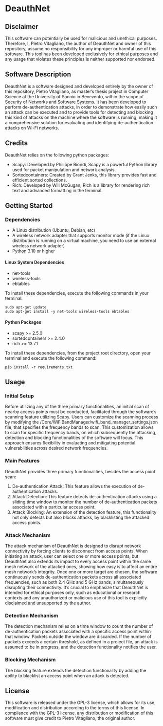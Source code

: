 # DeauthNet

## Disclaimer
This software can potentially be used for malicious and unethical purposes. Therefore, I, Pietro Vitagliano, the author of DeauthNet and owner of this repository, assume no responsibility for any improper or harmful use of this software. This tool has been developed exclusively for ethical purposes and any usage that violates these principles is neither supported nor endorsed.

## Software Description
DeauthNet is a software designed and developed entirely by the owner of this repository, Pietro Vitagliano, as master’s thesis project in Computer Science at the University of Sannio in Benevento, within the scope of Security of Networks and Software Systems. It has been developed to perform de-authentication attacks, in order to demonstrate how easily such an attack can be executed and to provide tools for detecting and blocking this kind of attacks on the machine where the software is running, making it a comprehensive solution for evaluating and identifying de-authentication attacks on Wi-Fi networks.

## Credits
DeauthNet relies on the following python packages:
-	Scapy: Developed by Philippe Biondi, Scapy is a powerful Python library used for packet manipulation and network analysis.
-	Sortedcontainers: Created by Grant Jenks, this library provides fast and efficient sorted collections.
-	Rich: Developed by Will McGugan, Rich is a library for rendering rich text and advanced formatting in the terminal.

## Getting Started
### Dependencies
-	A Linux distribution (Ubuntu, Debian, etc)
-   A wireless network adapter that supports monitor mode (if the Linux distribution is running on a virtual machine, you need to use an external wireless network adapter)
-	Python 3.10 or higher

#### Linux System Dependencies
-	net-tools
-	wireless-tools
-	ebtables

To install these dependencies, execute the following commands in your terminal:

	sudo apt-get update
	sudo apt-get install -y net-tools wireless-tools ebtables

#### Python Packages
-	scapy >= 2.5.0
-	sortedcontainers >= 2.4.0
-	rich >= 13.7.1

To install these dependencies, from the project root directory, open your terminal and execute the following command:

	pip install -r requirements.txt

## Usage
### Initial Setup
Before utilizing any of the three primary functionalities, an initial scan of nearby access points must be conducted, facilitated through the software’s scanning feature utilizing Scapy. Users can customize the scanning process by modifying the /Core/WiFiBandManager/wifi_band_manager_settings.json file, that specifies the frequency bands to scan. This customization allows to scan for specific frequency bands, on which subsequently the attacking, detection and blocking functionalities of the software will focus. This approach ensures flexibility in evaluating and mitigating potential vulnerabilities across desired network frequencies.

### Main Features
DeauthNet provides three primary functionalities, besides the access point scan:
1.	De-authentication Attack: This feature allows the execution of de-authentication attacks.
2.	Attack Detection: This feature detects de-authentication attacks using a sliding time window to monitor the number of de-authentication packets associated with a particular access point.
3.	Attack Blocking: An extension of the detection feature, this functionality not only detects but also blocks attacks, by blacklisting the attacked access points.

### Attack Mechanism
The attack mechanism of DeauthNet is designed to disrupt network connectivity by forcing clients to disconnect from access points. When initiating an attack, user can select one or more access points, but DeauthNet also extends its impact to every access point within the same mesh network of the attacked ones, showing how easy is to affect an entire mesh network’s integrity. Once one or more target are chosen, the software continuously sends de-authentication packets across all associated frequencies, such as both 2.4 GHz and 5 GHz bands, simultaneously disrupting their connectivity. It’s crucial to emphasize that DeauthNet is intended for ethical purposes only, such as educational or research contexts and any unauthorized or malicious use of this tool is explicitly disclaimed and unsupported by the author.

### Detection Mechanism
The detection mechanism relies on a time window to count the number of de-authentication packets associated with a specific access point within that window. Packets outside the window are discarded. If the number of packets exceeds a certain threshold, as defined in a project file, an attack is assumed to be in progress, and the detection functionality notifies the user.

### Blocking Mechanism
The blocking feature extends the detection functionality by adding the ability to blacklist an access point when an attack is detected.

## License
This software is released under the GPL-3 license, which allows for its use, modification and distribution according to the terms of this license. In compliance with the GPL-3 license, any distribution or modification of this software must give credit to Pietro Vitagliano, the original author.
